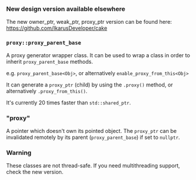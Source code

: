 ### New design version available elsewhere
The new owner_ptr, weak_ptr, proxy_ptr version can be found here: https://github.com/IkarusDeveloper/cake

### `proxy::proxy_parent_base`
A proxy generator wrapper class. It can be used to wrap a class in order to inherit `proxy_parent_base` methods.

e.g. `proxy_parent_base<Obj>`, or alternatively `enable_proxy_from_this<Obj>`

It can generate a `proxy_ptr` (child) by using the `.proxy()` method, or alternatively `.proxy_from_this()`.

It's currently 20 times faster than `std::shared_ptr`.

### "proxy"
A pointer which doesn't own its pointed object. The `proxy_ptr` can be invalidated remotely by its parent (`proxy_parent_base`) if set to `nullptr`.

### Warning
These classes are not thread-safe. If you need multithreading support, check the new version.
